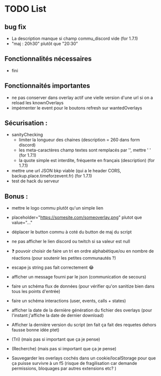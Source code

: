 # TODO List
## bug fix
- La description manque si champ commu_discord vide (for 1.7.1)
- "maj : 20h30" plutôt que "20:30"

## Fonctionnalités nécessaires
- fini

## Fonctionnaités importantes
- ne pas conserver dans overlay actif une vielle version d'une url si on a reload les knownOverlays
- impémenter le event pour le boutons refresh sur wantedOverlays

## Sécurisation :
- sanityChecking
  - limiter la longueur des chaines (description = 260 dans form discord)
  - les meta-caractères champ textes sont remplacés par '', mettre ' ' (for 1.7.1)
  - la quote simple est interdite, fréquente en français (description) (for 1.7.1)
- mettre une url JSON bkp viable (qui a le header CORS, backup.place.timeforzevent.fr) (for 1.7.1)
- test de hack du serveur

## Bonus :

- mettre le logo commu plutôt qu'un simple lien
- placeholder="https://somesite.com/someoverlay.png"  plutot que value="..."
- déplacer le button commu à coté du button de maj du script
- ne pas afficher le lien discord ou twitch si sa valeur est null
- ❓ pouvoir choisir de faire un tri en ordre alphabétique/ou en nombre de réactions (pour soutenir les petites communautés ?)
- escape js string pas fait correctement 😂
- afficher un message fourni par le json (communication de secours)

- faire un schéma flux de données (pour vérifier qu'on sanitize bien dans tous les points d'entrée)
- faire un schéma interactions (user, events, calls + states)

- afficher la date de la dernière génération du fichier des overlays (pour l'instant j'affiche la date de dernier download)
- Afficher la dernière version du script  (en fait ça fait des requetes dehors fausse bonne idée ptet)
- (Tri) (mais pas si important que ça je pense)
- (Recherche) (mais pas si important que ça je pense)
- Sauvegarder les overlays cochés dans un cookie/localStorage pour que ça puisse survivre à un f5 (risque de fragilisation car demande permissions, bloquages par autres extensions etc? )
